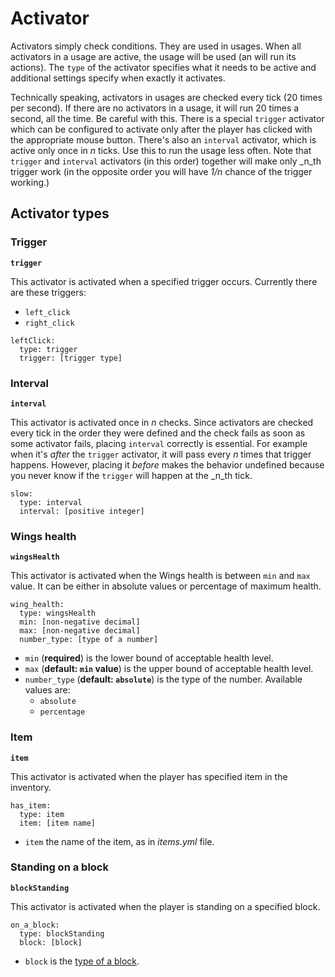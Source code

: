 # Activator

Activators simply check conditions. They are used in usages. When all activators in a usage are active, the usage will be used (an will run its actions). The `type` of the activator specifies what it needs to be active and additional settings specify when exactly it activates.

Technically speaking, activators in usages are checked every tick (20 times per second). If there are no activators in a usage, it will run 20 times a second, all the time. Be careful with this. There is a special `trigger` activator which can be configured to activate only after the player has clicked with the appropriate mouse button. There's also an `interval` activator, which is active only once in _n_ ticks. Use this to run the usage less often. Note that `trigger` and `interval` activators (in this order) together will make only _n_th trigger work (in the opposite order you will have _1/n_ chance of the trigger working.)

## Activator types

### Trigger

**`trigger`**

This activator is activated when a specified trigger occurs. Currently there are these triggers:

* `left_click`
* `right_click`

```
leftClick:
  type: trigger
  trigger: [trigger type]
```

### Interval

**`interval`**

This activator is activated once in _n_ checks. Since activators are checked every tick in the order they were defined and the check fails as soon as some activator fails, placing `interval` correctly is essential. For example when it's _after_ the `trigger` activator, it will pass every _n_ times that trigger happens. However, placing it _before_ makes the behavior undefined because you never know if the `trigger` will happen at the _n_th tick.

```
slow:
  type: interval
  interval: [positive integer]
```

### Wings health

**`wingsHealth`**

This activator is activated when the Wings health is between `min` and `max` value. It can be either in absolute values or percentage of maximum health.

```
wing_health:
  type: wingsHealth
  min: [non-negative decimal]
  max: [non-negative decimal]
  number_type: [type of a number]
```

* `min` (**required**) is the lower bound of acceptable health level.
* `max` (**default: `min` value**) is the upper bound of acceptable health level.
* `number_type` (**default: `absolute`**) is the type of the number. Available values are:
    * `absolute`
    * `percentage`

### Item

**`item`**

This activator is activated when the player has specified item in the inventory.

```
has_item:
  type: item
  item: [item name]
```

* `item` the name of the item, as in _items.yml_ file.

### Standing on a block

**`blockStanding`**

This activator is activated when the player is standing on a specified block.

```
on_a_block:
  type: blockStanding
  block: [block]
```

* `block` is the [type of a block](https://hub.spigotmc.org/javadocs/spigot/org/bukkit/Material.html).
